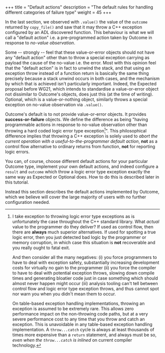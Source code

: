 +++
title = "Default actions"
description = "The default rules for handling different categories of failure type"
weight = 45
+++

In the last section, we observed with `.value()` the value of the `outcome` returned by `copy_file()`
and saw that it may throw a C++ exception configured by an ADL discovered function.
This behaviour is what we will call a "default action" i.e. a pre-programmed action taken by
Outcome in response to *no-value observation*.

Some -- strongly -- feel that these value-or-error objects should not have any
"default action" other than to throw a special exception carrying as payload the cause
of the no-value i.e. the error. Most with this opinion feel that the "default action" is in fact to unwind
the stack, and that using an exception throw instead of a function return is
basically the same thing precisely because a stack unwind occurs in both cases, and
the mechanism by which that is achieved isn't particularly important. Indeed, the Expected
proposal before WG21, which intends to standardise a value-or-error object not
dissimilar to Outcome's objects, does just this (at the time of writing). Optional,
which is a value-or-nothing object, similarly throws a special exception on
no-value observation via `.value()`.

Outcome's default is to not provide value-or-error objects. It provides **success-or-failure**
objects. We define the difference as being "having programmable actions in
response to no-value observation other than throwing a hard coded logic error type exception[^1]".
This philosophical difference implies that throwing a C++ exception is
solely used to *abort the current operation with a useful-to-the-programmer default action*,
**not** as a control flow alternative to ordinary returns from function, **not** for reporting logic errors.

You can, of course,
choose different default actions for your particular Outcome type, implement your own
default actions, and indeed configure a `result` and `outcome` which throw a
logic error type exception exactly the same way as Expected or Optional does.
How to do this is described later in this tutorial.

Instead this section describes the default actions implemented by Outcome, which
we believe will cover the large majority of users with no further configuration
needed.

[^1]: I take exception to throwing logic error type exceptions as is unfortunately the case throughout the C++ standard library. What *actual* value to the programmer do they deliver? If used as control flow, then there are **always** much superior alternatives. If used for spotting a true logic error, then you just detected bad logic by the programmer or memory corruption, in which case this situation is **not** recoverable and you really ought to fatal exit. <p>And then consider all the many negatives: (i) you force programmers to have to deal with exception safety, substantially increasing development costs for virtually no gain to the programmer (ii) you force the compiler to have to deal with potential exception throws, slowing down compile times and generating bloatier code just in case something which should almost never happen might occur (iii) analysis tooling can't tell between control flow and logic error type exception throws, and thus cannot spot nor warn you when you didn't mean them to occur.<p>On table-based exception handling implementations, throwing an exception is assumed to be extremely rare. This allows zero performance impact on the non-throwing code paths, but at a very severe performance cost to any time that you throw and catch an exception. This is unavoidable in any table-based exception handling implementation. A `throw...catch` cycle is always at least thousands of times more expensive than a `return` statement, and always must be so, *even when the `throw...catch` is inlined* on current compiler technology.
